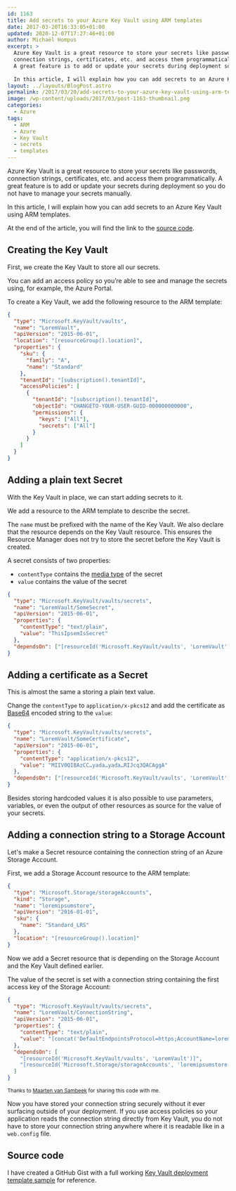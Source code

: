 ```yaml
---
id: 1163
title: Add secrets to your Azure Key Vault using ARM templates
date: 2017-03-20T16:33:05+01:00
updated: 2020-12-07T17:27:46+01:00
author: Michaël Hompus
excerpt: >
  Azure Key Vault is a great resource to store your secrets like passwords,
  connection strings, certificates, etc. and access them programmatically.
  A great feature is to add or update your secrets during deployment so you do not have to manage your secrets manually.
  
  In this article, I will explain how you can add secrets to an Azure Key Vault using ARM templates.
layout: ../layouts/BlogPost.astro
permalink: /2017/03/20/add-secrets-to-your-azure-key-vault-using-arm-templates/
image: /wp-content/uploads/2017/03/post-1163-thumbnail.png
categories:
  - Azure
tags:
  - ARM
  - Azure
  - Key Vault
  - secrets
  - templates
---
```


Azure Key Vault is a great resource to store your secrets like passwords,
connection strings, certificates, etc. and access them programmatically.
A great feature is to add or update your secrets during deployment so you do not have to manage your secrets manually.

In this article, I will explain how you can add secrets to an Azure Key Vault using ARM templates.

<!--more-->

At the end of the article, you will find the link to the [source code](#source-code).

## Creating the Key Vault

First, we create the Key Vault to store all our secrets.

You can add an access policy so you’re able to see and manage the secrets using,
for example, the Azure Portal.

To create a Key Vault, we add the following resource to the ARM template:

```json
{
  "type": "Microsoft.KeyVault/vaults",
  "name": "LoremVault",
  "apiVersion": "2015-06-01",
  "location": "[resourceGroup().location]",
  "properties": {
    "sku": {
      "family": "A",
      "name": "Standard"
    },
    "tenantId": "[subscription().tenantId]",
    "accessPolicies": [
      {
        "tenantId": "[subscription().tenantId]",
        "objectId": "CHANGETO-YOUR-USER-GUID-000000000000",
        "permissions": {
          "keys": ["All"],
          "secrets": ["All"]
        }
      }
    ]
  }
}
```

## Adding a plain text Secret

With the Key Vault in place, we can start adding secrets to it.

We add a resource to the ARM template to describe the secret.

The `name` must be prefixed with the name of the Key Vault.
We also declare that the resource depends on the Key Vault resource.
This ensures the Resource Manager does not try to store the secret before the Key Vault is created.

A secret consists of two properties:

- `contentType` contains the [media type](https://en.wikipedia.org/wiki/Media_type) of the secret
- `value` contains the value of the secret

```json {2,6-7,10}
{
  "type": "Microsoft.KeyVault/vaults/secrets",
  "name": "LoremVault/SomeSecret",
  "apiVersion": "2015-06-01",
  "properties": {
    "contentType": "text/plain",
    "value": "ThisIpsemIsSecret"
  },
  "dependsOn": ["[resourceId('Microsoft.KeyVault/vaults', 'LoremVault')]"]
}
```

## Adding a certificate as a Secret

This is almost the same a storing a plain text value.

Change the `contentType` to `application/x-pkcs12` and add the certificate as
[Base64](https://en.wikipedia.org/wiki/Base64) encoded string to the `value`:

```json {6-7}
{
  "type": "Microsoft.KeyVault/vaults/secrets",
  "name": "LoremVault/SomeCertificate",
  "apiVersion": "2015-06-01",
  "properties": {
    "contentType": "application/x-pkcs12",
    "value": "MIIV0QIBAzCC…yada…yada…RIJcq3QACAggA"
  },
  "dependsOn": ["[resourceId('Microsoft.KeyVault/vaults', 'LoremVault')]"]
}
```

Besides storing hardcoded values it is also possible to use parameters, variables,
or even the output of other resources as source for the value of your secrets.

## Adding a connection string to a Storage Account

Let's make a Secret resource containing the connection string of an Azure Storage Account.

First, we add a Storage Account resource to the ARM template:

```json
{
  "type": "Microsoft.Storage/storageAccounts",
  "kind": "Storage",
  "name": "loremipsumstore",
  "apiVersion": "2016-01-01",
  "sku": {
    "name": "Standard_LRS"
  },
  "location": "[resourceGroup().location]"
}
```

Now we add a Secret resource that is depending on the Storage Account and the Key Vault defined earlier.

The value of the secret is set with a connection string containing the first access key of the Storage Account:

```json {7}
{
  "type": "Microsoft.KeyVault/vaults/secrets",
  "name": "LoremVault/ConnectionString",
  "apiVersion": "2015-06-01",
  "properties": {
    "contentType": "text/plain",
    "value": "[concat('DefaultEndpointsProtocol=https;AccountName=loremipsumstore;', AccountKey=', listKeys(resourceId('Microsoft.Storage/storageAccounts', 'loremipsumstore'), providers('Microsoft.Storage', 'storageAccounts').apiVersions[0]).keys[0].value, ';')]"
  },
  "dependsOn": [
    "[resourceId('Microsoft.KeyVault/vaults', 'LoremVault')]",
    "[resourceId('Microsoft.Storage/storageAccounts', 'loremipsumstore')]"
  ]
}
```

<small>Thanks to [Maarten van Sambeek](https://www.linkedin.com/in/maartenvansambeek/) for sharing this code with me.</small>

Now you have stored your connection string securely without it ever surfacing outside of your deployment.
If you use access policies so your application reads the connection string directly from Key Vault,
you do not have to store your connection string anywhere where it is readable like in a `web.config` file.

## Source code

I have created a GitHub Gist with a full working
[Key Vault deployment template sample](https://gist.github.com/eNeRGy164/19c9dea85994526052e666f4d0e734c7) for reference.

